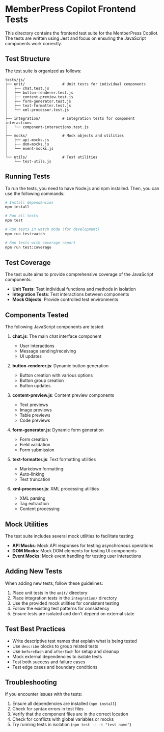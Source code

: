 # MemberPress Copilot Frontend Tests

This directory contains the frontend test suite for the MemberPress Copilot. The tests are written using Jest and focus on ensuring the JavaScript components work correctly.

## Test Structure

The test suite is organized as follows:

```
tests/js/
├── unit/                 # Unit tests for individual components
│   ├── chat.test.js
│   ├── button-renderer.test.js
│   ├── content-preview.test.js
│   ├── form-generator.test.js
│   ├── text-formatter.test.js
│   └── xml-processor.test.js
│
├── integration/          # Integration tests for component interactions
│   └── component-interactions.test.js
│
├── mocks/                # Mock objects and utilities
│   ├── api-mocks.js
│   ├── dom-mocks.js
│   └── event-mocks.js
│
└── utils/                # Test utilities
    └── test-utils.js
```

## Running Tests

To run the tests, you need to have Node.js and npm installed. Then, you can use the following commands:

```bash
# Install dependencies
npm install

# Run all tests
npm test

# Run tests in watch mode (for development)
npm run test:watch

# Run tests with coverage report
npm run test:coverage
```

## Test Coverage

The test suite aims to provide comprehensive coverage of the JavaScript components:

- **Unit Tests**: Test individual functions and methods in isolation
- **Integration Tests**: Test interactions between components
- **Mock Objects**: Provide controlled test environments

## Components Tested

The following JavaScript components are tested:

1. **chat.js**: The main chat interface component
   - User interactions
   - Message sending/receiving
   - UI updates

2. **button-renderer.js**: Dynamic button generation
   - Button creation with various options
   - Button group creation
   - Button updates

3. **content-preview.js**: Content preview components
   - Text previews
   - Image previews
   - Table previews
   - Code previews

4. **form-generator.js**: Dynamic form generation
   - Form creation
   - Field validation
   - Form submission

5. **text-formatter.js**: Text formatting utilities
   - Markdown formatting
   - Auto-linking
   - Text truncation

6. **xml-processor.js**: XML processing utilities
   - XML parsing
   - Tag extraction
   - Content processing

## Mock Utilities

The test suite includes several mock utilities to facilitate testing:

- **API Mocks**: Mock API responses for testing asynchronous operations
- **DOM Mocks**: Mock DOM elements for testing UI components
- **Event Mocks**: Mock event handling for testing user interactions

## Adding New Tests

When adding new tests, follow these guidelines:

1. Place unit tests in the `unit/` directory
2. Place integration tests in the `integration/` directory
3. Use the provided mock utilities for consistent testing
4. Follow the existing test patterns for consistency
5. Ensure tests are isolated and don't depend on external state

## Test Best Practices

- Write descriptive test names that explain what is being tested
- Use `describe` blocks to group related tests
- Use `beforeEach` and `afterEach` for setup and cleanup
- Mock external dependencies to isolate tests
- Test both success and failure cases
- Test edge cases and boundary conditions

## Troubleshooting

If you encounter issues with the tests:

1. Ensure all dependencies are installed (`npm install`)
2. Check for syntax errors in test files
3. Verify that the component files are in the correct location
4. Check for conflicts with global variables or mocks
5. Try running tests in isolation (`npm test -- -t "test name"`)